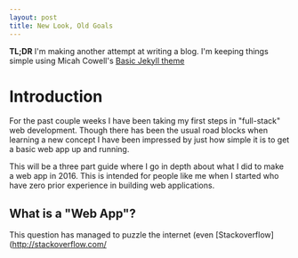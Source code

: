 ```yaml
---
layout: post
title: New Look, Old Goals
---
```


**TL;DR** I'm making another attempt at writing a blog. I'm keeping things simple using Micah Cowell's [Basic Jekyll theme](https://github.com/getmicah/getmicah.github.io)

# Introduction
For the past couple weeks I have been taking my first steps in "full-stack" web development. Though there has been the usual road blocks when learning a new concept I have been impressed by just how simple it is to get a basic web app up and running.

This will be a three part guide where I go in depth about what I did to make a web app in 2016. This is intended for people like me when I started who have zero prior experience in building web applications.

## What is a "Web App"?
This question has managed to puzzle the internet (even [Stackoverflow](http://stackoverflow.com/
